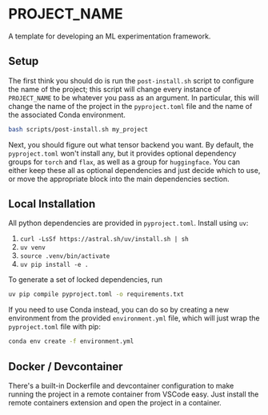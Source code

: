 # PROJECT_NAME

A template for developing an ML experimentation framework.

## Setup

The first think you should do is run the `post-install.sh` script to configure the name
of the project; this script will change every instance of `PROJECT_NAME` to be
whatever you pass as an argument. In particular, this will change the name of the
project in the `pyproject.toml` file and the name of the associated Conda environment.

```bash
bash scripts/post-install.sh my_project
```

Next, you should figure out what tensor backend you want. By default, the
`pyproject.toml` won't install any, but it provides optional dependency groups for
`torch` and `flax`, as well as a group for `huggingface`. You can either keep these
all as optional dependencies and just decide which to use, or move the appropriate
block into the main dependencies section.

## Local Installation

All python dependencies are provided in `pyproject.toml`. Install using `uv`:

1. `curl -LsSf https://astral.sh/uv/install.sh | sh`
2. `uv venv`
3. `source .venv/bin/activate`
4. `uv pip install -e .`

To generate a set of locked dependencies, run

```bash
uv pip compile pyproject.toml -o requirements.txt
```

If you need to use Conda instead, you can do so by creating a new environment from
the provided `environment.yml` file, which will just wrap the `pyproject.toml` file with
pip:

```bash
conda env create -f environment.yml
```

## Docker / Devcontainer

There's a built-in Dockerfile and devcontainer configuration to make running
the project in a remote container from VSCode easy. Just install the remote containers
extension and open the project in a container.
